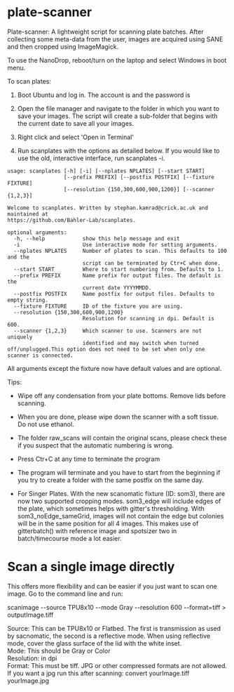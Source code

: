 # plate-scanner
Plate-scanner: A lightweight script for scanning plate batches. After collecting some meta-data from the user, 
images are acquired using SANE and then cropped using ImageMagick.

To use the NanoDrop, reboot/turn on the laptop and select Windows in boot menu.

To scan plates:

1. Boot Ubuntu and log in. The account is                and the password is                

2. Open the file manager and navigate to the folder in which you want to save your images. The script will create a sub-folder that begins with the current date to save all your images. 

3. Right click and select 'Open in Terminal'

4. Run scanplates with the options as detailed below. If you would like to use the old, interactive interface, run scanplates -i.

```
usage: scanplates [-h] [-i] [--nplates NPLATES] [--start START]
                  [--prefix PREFIX] [--postfix POSTFIX] [--fixture FIXTURE]
                  [--resolution {150,300,600,900,1200}] [--scanner {1,2,3}]

Welcome to scanplates. Written by stephan.kamrad@crick.ac.uk and maintained at
https://github.com/Bahler-Lab/scanplates.

optional arguments:
  -h, --help            show this help message and exit
  -i                    Use interactive mode for setting arguments.
  --nplates NPLATES     Number of plates to scan. This defaults to 100 and the
                        script can be terminated by Ctr+C when done.
  --start START         Where to start numbering from. Defaults to 1.
  --prefix PREFIX       Name prefix for output files. The default is the
                        current date YYYYMMDD.
  --postfix POSTFIX     Name postfix for output files. Defaults to empty string.
  --fixture FIXTURE     ID of the fixture you are using.
  --resolution {150,300,600,900,1200}
                        Resolution for scanning in dpi. Default is 600.
  --scanner {1,2,3}     Which scanner to use. Scanners are not uniquely
                        identified and may switch when turned off/unplugged.This option does not need to be set when only one scanner is connected.

```

All arguments except the fixture now have default values and are optional.

Tips:
- Wipe off any condensation from your plate bottoms. Remove lids before scanning.
- When you are done, please wipe down the scanner with a soft tissue. Do not use ethanol.
- The folder raw_scans will contain the original scans, please check these if you suspect that the automatic numbering is wrong.
- Press Ctr+C at any time to terminate the program
- The program will terminate and you have to start from the beginning if you try to create a folder with the same postfix on the same day. 

- For Singer Plates. With the new scanomatic fixture (ID: som3), there are now two supported cropping modes. som3_edge will include edges of the plate, which sometimes helps with gitter's thresholding. With som3_noEdge_sameGrid, images will not contain the edge but colonies will be in the same position for all 4 images. This makes use of gitterbatch() with reference image and spotsizer two in batch/timecourse mode a lot easier.

# Scan a single image directly
This offers more flexibility and can be easier if you just want to scan one image. Go to the command line and run:

scanimage --source TPU8x10 --mode Gray --resolution 600 --format=tiff  > outputImage.tiff  
  
Source: This can be TPU8x10 or Flatbed. The first is transmission as used by sacnomatic, the second is a reflective mode. When using reflective mode, cover the glass surface of the lid with the white inset.   
Mode: This should be Gray or Color  
Resolution: in dpi  
Format: This must be tiff. JPG or other compressed formats are not allowed. If you want a jpg run this after scanning: convert yourImage.tiff yourImage.jpg

